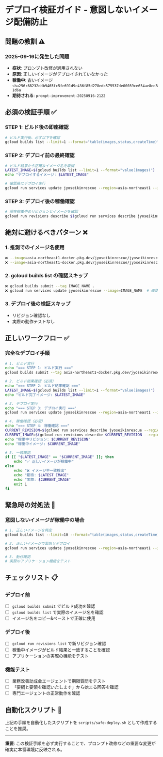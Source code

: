 # デプロイ検証ガイド - 意図しないイメージ配備防止

## 問題の教訓 ⚠️

### **2025-09-16に発生した問題**
- **症状**: プロンプト改修が適用されない
- **原因**: 正しいイメージがデプロイされていなかった
- **稼働中**: 古いイメージ `sha256:68232ddb9465fc5fe691d9e436f85d278edc575537de00039ce654ae8ed81d6a`
- **期待される**: `prompt-improvement-20250916-2122`

## 必須の検証手順 ✅

### **STEP 1: ビルド後の即座確認**
```bash
# ビルド実行後、必ず以下を確認
gcloud builds list --limit=1 --format="table(images,status,createTime)"
```

### **STEP 2: デプロイ前の最終確認**
```bash
# ビルド結果から正確なイメージ名を取得
LATEST_IMAGE=$(gcloud builds list --limit=1 --format="value(images)")
echo "デプロイするイメージ: $LATEST_IMAGE"

# 確認後にデプロイ実行
gcloud run services update jyoseikinrescue --region=asia-northeast1 --image=$LATEST_IMAGE
```

### **STEP 3: デプロイ後の稼働確認**
```bash
# 現在稼働中のリビジョンとイメージを確認
gcloud run revisions describe $(gcloud run services describe jyoseikinrescue --region=asia-northeast1 --format="value(status.latestReadyRevisionName)") --region=asia-northeast1 --format="value(spec.template.spec.containers[0].image)"
```

## 絶対に避けるべきパターン ❌

### **1. 推測でのイメージ名使用**
```bash
❌ --image=asia-northeast1-docker.pkg.dev/jyoseikinrescue/jyoseikinrescue/latest
❌ --image=asia-northeast1-docker.pkg.dev/jyoseikinrescue/jyoseikinrescue/IMAGE_NAME
```

### **2. gcloud builds list の確認スキップ**
```bash
❌ gcloud builds submit --tag IMAGE_NAME .
❌ gcloud run services update jyoseikinrescue --image=IMAGE_NAME  # 確認なし
```

### **3. デプロイ後の検証スキップ**
- リビジョン確認なし
- 実際の動作テストなし

## 正しいワークフロー ✅

### **完全なデプロイ手順**
```bash
# 1. ビルド実行
echo "=== STEP 1: ビルド実行 ==="
gcloud builds submit --tag asia-northeast1-docker.pkg.dev/jyoseikinrescue/jyoseikinrescue/$(date +%Y%m%d-%H%M) .

# 2. ビルド結果確認（必須）
echo "=== STEP 2: ビルド結果確認 ==="
LATEST_IMAGE=$(gcloud builds list --limit=1 --format="value(images)")
echo "ビルド完了イメージ: $LATEST_IMAGE"

# 3. デプロイ実行
echo "=== STEP 3: デプロイ実行 ==="
gcloud run services update jyoseikinrescue --region=asia-northeast1 --image=$LATEST_IMAGE

# 4. 稼働確認（必須）
echo "=== STEP 4: 稼働確認 ==="
CURRENT_REVISION=$(gcloud run services describe jyoseikinrescue --region=asia-northeast1 --format="value(status.latestReadyRevisionName)")
CURRENT_IMAGE=$(gcloud run revisions describe $CURRENT_REVISION --region=asia-northeast1 --format="value(spec.template.spec.containers[0].image)")
echo "稼働中リビジョン: $CURRENT_REVISION"
echo "稼働中イメージ: $CURRENT_IMAGE"

# 5. 一致確認
if [[ "$LATEST_IMAGE" == "$CURRENT_IMAGE" ]]; then
    echo "✅ 正しいイメージが稼働中"
else
    echo "❌ イメージ不一致検出"
    echo "期待: $LATEST_IMAGE"
    echo "実際: $CURRENT_IMAGE"
    exit 1
fi
```

## 緊急時の対処法 🚨

### **意図しないイメージが稼働中の場合**
```bash
# 1. 正しいイメージを特定
gcloud builds list --limit=10 --format="table(images,status,createTime)"

# 2. 正しいイメージで緊急リデプロイ
gcloud run services update jyoseikinrescue --region=asia-northeast1 --image=CORRECT_IMAGE

# 3. 動作確認
# 実際のアプリケーション機能をテスト
```

## チェックリスト 📋

### **デプロイ前**
- [ ] `gcloud builds submit` でビルド成功を確認
- [ ] `gcloud builds list` で実際のイメージ名を確認
- [ ] イメージ名をコピー&ペーストで正確に使用

### **デプロイ後**
- [ ] `gcloud run revisions list` で新リビジョン確認
- [ ] 稼働中イメージがビルド結果と一致することを確認
- [ ] アプリケーションの実際の機能をテスト

### **機能テスト**
- [ ] 業務改善助成金エージェントで期限質問をテスト
- [ ] 「要綱と要領を確認いたします」から始まる回答を確認
- [ ] 専門エージェントの正常動作を確認

## 自動化スクリプト 🤖

上記の手順を自動化したスクリプトを `scripts/safe-deploy.sh` として作成することを推奨。

---

**重要**: この検証手順を必ず実行することで、プロンプト改修などの重要な変更が確実に本番環境に反映される。